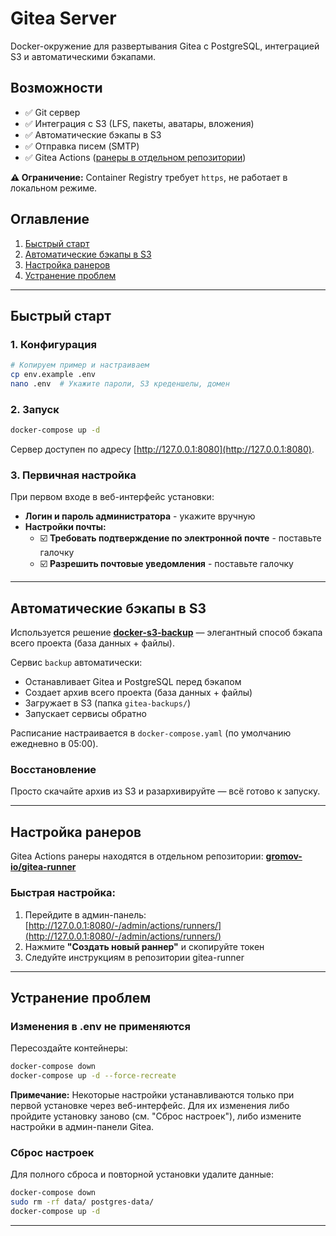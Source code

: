# Gitea Server

Docker-окружение для развертывания Gitea с PostgreSQL, интеграцией S3 и автоматическими бэкапами.

## Возможности
- ✅ Git сервер
- ✅ Интеграция с S3 (LFS, пакеты, аватары, вложения)
- ✅ Автоматические бэкапы в S3
- ✅ Отправка писем (SMTP)
- ✅ Gitea Actions ([ранеры в отдельном репозитории](https://github.com/gromov-io/gitea-runner))

**⚠️ Ограничение:** Container Registry требует `https`, не работает в локальном режиме.

## Оглавление
1. [Быстрый старт](#быстрый-старт)
2. [Автоматические бэкапы в S3](#автоматические-бэкапы-в-s3)
3. [Настройка ранеров](#настройка-ранеров)
4. [Устранение проблем](#устранение-проблем)


---

## Быстрый старт

### 1. Конфигурация

```bash
# Копируем пример и настраиваем
cp env.example .env
nano .env  # Укажите пароли, S3 креденшелы, домен
```

### 2. Запуск

```bash
docker-compose up -d
```

Сервер доступен по адресу [http://127.0.0.1:8080](http://127.0.0.1:8080).

### 3. Первичная настройка

При первом входе в веб-интерфейс установки:
- **Логин и пароль администратора** - укажите вручную
- **Настройки почты:**
  - ☑️ **Требовать подтверждение по электронной почте** - поставьте галочку
  - ☑️ **Разрешить почтовые уведомления** - поставьте галочку

---

## Автоматические бэкапы в S3

Используется решение **[docker-s3-backup](https://github.com/gromov-io/docker-s3-backup)** — элегантный способ бэкапа всего проекта (база данных + файлы).


Сервис `backup` автоматически:
   - Останавливает Gitea и PostgreSQL перед бэкапом
   - Создает архив всего проекта (база данных + файлы)
   - Загружает в S3 (папка `gitea-backups/`)
   - Запускает сервисы обратно

Расписание настраивается в `docker-compose.yaml` (по умолчанию ежедневно в 05:00).

### Восстановление

Просто скачайте архив из S3 и разархивируйте — всё готово к запуску.

---

## Настройка ранеров

Gitea Actions ранеры находятся в отдельном репозитории: **[gromov-io/gitea-runner](https://github.com/gromov-io/gitea-runner)**

### Быстрая настройка:

1. Перейдите в админ-панель: [http://127.0.0.1:8080/-/admin/actions/runners/](http://127.0.0.1:8080/-/admin/actions/runners/)
2. Нажмите **"Создать новый раннер"** и скопируйте токен
3. Следуйте инструкциям в репозитории gitea-runner

---

## Устранение проблем

### Изменения в .env не применяются

Пересоздайте контейнеры:
```bash
docker-compose down
docker-compose up -d --force-recreate
```

**Примечание:** Некоторые настройки устанавливаются только при первой установке через веб-интерфейс. Для их изменения либо пройдите установку заново (см. "Сброс настроек"), либо измените настройки в админ-панели Gitea.

### Сброс настроек

Для полного сброса и повторной установки удалите данные:
```bash
docker-compose down
sudo rm -rf data/ postgres-data/
docker-compose up -d
```

---
